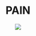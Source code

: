 <h1 align="center">PAIN</h1>
<div align="center"><img src="https://i.pinimg.com/originals/fd/e4/12/fde4128e56168e181f1a0f741834e1ff.gif" /></div>
